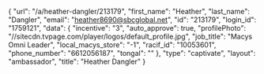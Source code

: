 {
    "url": "\/a\/heather-dangler\/213179",
    "first_name": "Heather",
    "last_name": "Dangler",
    "email": "heather8690@sbcglobal.net",
    "id": "213179",
    "login_id": "1759121",
    "data": {
        "incentive": "3",
        "auto_approve": true,
        "profilePhoto": "\/\/sitecdn.tvpage.com\/player\/logos\/default_profile.jpg",
        "job_title": "Macys Omni Leader",
        "local_macys_store": "-1",
        "racif_id": "10053601",
        "phone_number": "6612056187",
        "tongal": ""
    },
    "type": "captivate",
    "layout": "ambassador",
    "title": "Heather Dangler"
}